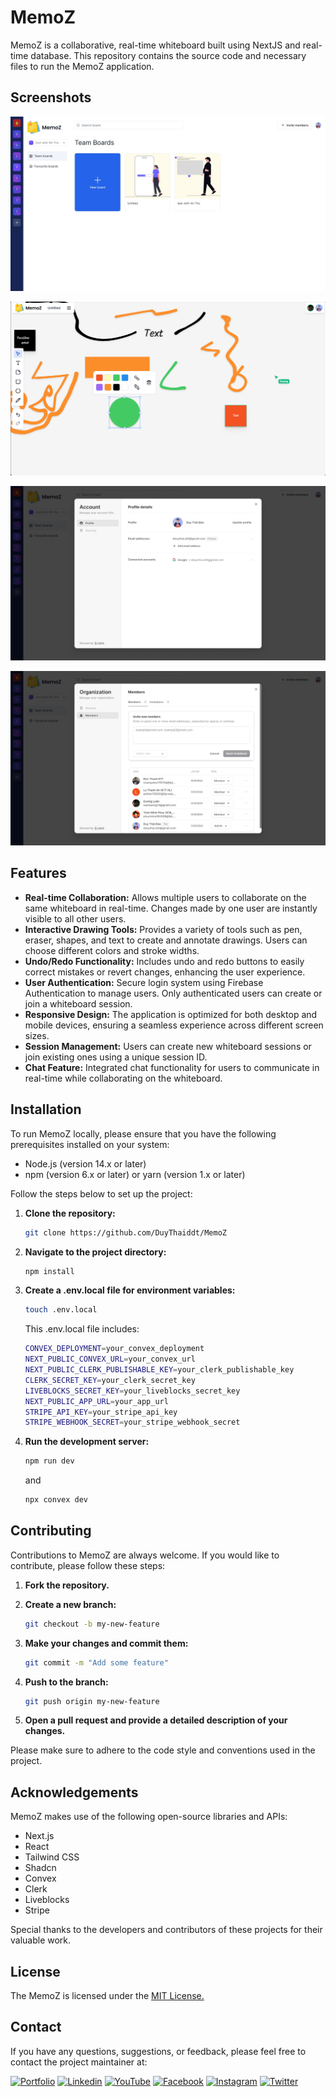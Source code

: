 # MemoZ

MemoZ is a collaborative, real-time whiteboard built using NextJS and real-time database. This repository contains the source code and necessary files to run the MemoZ application.

## Screenshots

![Screenshot 1](screenshots/screenshot1.png)

![Screenshot 2](screenshots/screenshot2.png)

![Screenshot 1](screenshots/screenshot3.png)

![Screenshot 2](screenshots/screenshot4.png)

## Features

- **Real-time Collaboration:** Allows multiple users to collaborate on the same whiteboard in real-time. Changes made by one user are instantly visible to all other users.
- **Interactive Drawing Tools:** Provides a variety of tools such as pen, eraser, shapes, and text to create and annotate drawings. Users can choose different colors and stroke widths.
- **Undo/Redo Functionality:** Includes undo and redo buttons to easily correct mistakes or revert changes, enhancing the user experience.
- **User Authentication:** Secure login system using Firebase Authentication to manage users. Only authenticated users can create or join a whiteboard session.
- **Responsive Design:** The application is optimized for both desktop and mobile devices, ensuring a seamless experience across different screen sizes.
- **Session Management:** Users can create new whiteboard sessions or join existing ones using a unique session ID.
- **Chat Feature:** Integrated chat functionality for users to communicate in real-time while collaborating on the whiteboard.

## Installation

To run MemoZ locally, please ensure that you have the following prerequisites installed on your system:

- Node.js (version 14.x or later)
- npm (version 6.x or later) or yarn (version 1.x or later)

Follow the steps below to set up the project:

1. **Clone the repository:**

    ```bash
    git clone https://github.com/DuyThaiddt/MemoZ
    ```

2. **Navigate to the project directory:**

    ```bash
    npm install
    ```

3. **Create a .env.local file for environment variables:**

    ```bash
    touch .env.local
    ```
    This .env.local file includes:
    ```bash
    CONVEX_DEPLOYMENT=your_convex_deployment
    NEXT_PUBLIC_CONVEX_URL=your_convex_url
    NEXT_PUBLIC_CLERK_PUBLISHABLE_KEY=your_clerk_publishable_key
    CLERK_SECRET_KEY=your_clerk_secret_key
    LIVEBLOCKS_SECRET_KEY=your_liveblocks_secret_key
    NEXT_PUBLIC_APP_URL=your_app_url
    STRIPE_API_KEY=your_stripe_api_key
    STRIPE_WEBHOOK_SECRET=your_stripe_webhook_secret
    ```

4. **Run the development server:**

    ```bash
    npm run dev
    ```
    and
    ```bash
    npx convex dev
    ```
    
## Contributing

Contributions to MemoZ are always welcome. If you would like to contribute, please follow these steps:

1. **Fork the repository.**
2. **Create a new branch:**

    ```bash
    git checkout -b my-new-feature
    ```

3. **Make your changes and commit them:**

    ```bash
    git commit -m "Add some feature"
    ```

4. **Push to the branch:**

    ```bash
    git push origin my-new-feature
    ```

5. **Open a pull request and provide a detailed description of your changes.**

Please make sure to adhere to the code style and conventions used in the project.

## Acknowledgements

MemoZ makes use of the following open-source libraries and APIs:

- Next.js
- React
- Tailwind CSS
- Shadcn
- Convex
- Clerk
- Liveblocks
- Stripe

Special thanks to the developers and contributors of these projects for their valuable work.


## License

The MemoZ is licensed under the [MIT License.](https://choosealicense.com/licenses/mit/)

## Contact

If you have any questions, suggestions, or feedback, please feel free to contact the project maintainer at:

[![Portfolio](https://img.shields.io/badge/my_portfolio-000?style=for-the-badge&logo=ko-fi&logoColor=white)](https://portfolio.codewithdt.com/)
[![Linkedin](https://img.shields.io/badge/linkedin-0A66C2?style=for-the-badge&logo=linkedin&logoColor=white)](https://www.linkedin.com/in/dduythai/)
[![YouTube](https://img.shields.io/badge/YouTube-%23FF0000.svg?style=for-the-badge&logo=YouTube&logoColor=white)](https://www.youtube.com/@codewithdt)
[![Facebook](https://img.shields.io/badge/Facebook-1877F2?style=for-the-badge&logo=facebook&logoColor=white)](https://www.facebook.com/duythai.ddt/)
[![Instagram](https://img.shields.io/badge/Instagram-%23E4405F.svg?style=for-the-badge&logo=Instagram&logoColor=white)](https://www.instagram.com/dduy_thai/)
[![Twitter](https://img.shields.io/badge/twitter-1DA1F2?style=for-the-badge&logo=twitter&logoColor=white)](https://twitter.com/codewithdt)
